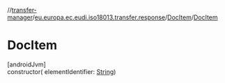//[transfer-manager](../../../index.md)/[eu.europa.ec.eudi.iso18013.transfer.response](../index.md)/[DocItem](index.md)/[DocItem](-doc-item.md)

# DocItem

[androidJvm]\
constructor(
elementIdentifier: [String](https://kotlinlang.org/api/latest/jvm/stdlib/kotlin/-string/index.html))
